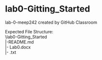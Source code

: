 # lab0-Gitting_Started
lab-0-meep242 created by GitHub Classroom

Expected File Structure:<br>
\lab0-Gitting_Started<br>
  |-README.md<br>
  |- Lab0.docx<br>
  |- <Emily Lukshin>.txt<br>
